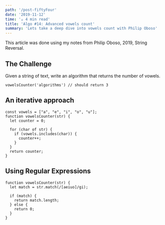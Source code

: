 ```yaml
---
path: '/post-fiftyFour'
date: '2019-11-12'
time: '☕️ 4 min read'
title: 'Algo #14: Advanced vowels count'
summary: 'Lets take a deep dive into vowels count with Philip Oboso'
---
```


This article was done using my notes from Philip Oboso, 2019, String Reversal.

## The Challenge

Given a string of text, write an algorithm that returns the number of vowels.

```
vowelsCounter('algorithms') // should return 3
```

## An iterative approach

```
const vowels = ["a", "e", "i", "o", "u"];
function vowelsCounter(str) {
  let counter = 0;

  for (char of str) {
    if (vowels.includes(char)) {
      counter++;
    }
  }
  return counter;
}
```

## Using Regular Expressions

```
function vowelsCounter(str) {
  let match = str.match(/[aeiuo]/gi);

  if (match) {
    return match.length;
  } else {
    return 0;
  }
}
```
